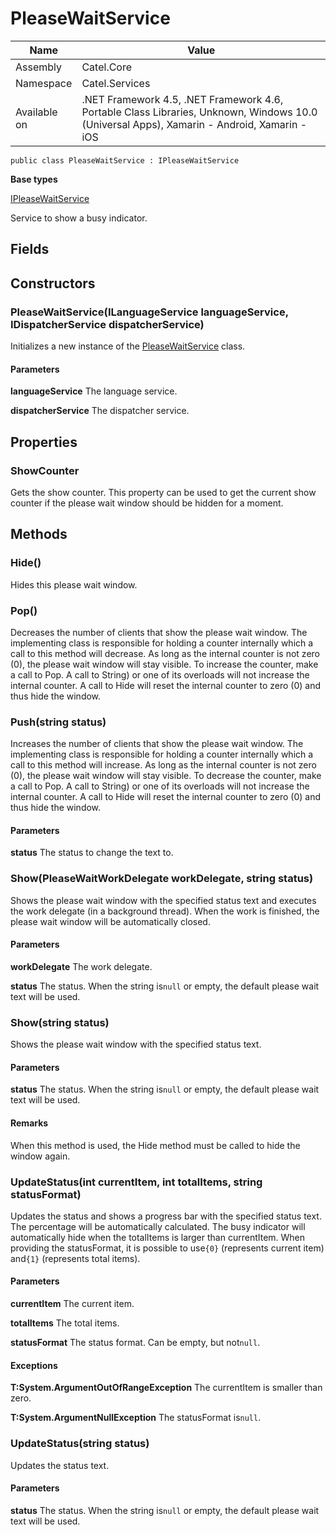 

# PleaseWaitService

Name|Value
---|---
Assembly|Catel.Core
Namespace|Catel.Services
Available on|.NET Framework 4.5, .NET Framework 4.6, Portable Class Libraries, Unknown, Windows 10.0 (Universal Apps), Xamarin - Android, Xamarin - iOS

```
public class PleaseWaitService : IPleaseWaitService
```

**Base types**

[IPleaseWaitService](/Catel.Core\Catel\Services\IPleaseWaitService.md)


Service to show a busy indicator.



## Fields

## Constructors

### PleaseWaitService(ILanguageService languageService, IDispatcherService dispatcherService)

Initializes a new instance of the [PleaseWaitService](#) class.

#### Parameters

**languageService**
The language service.

**dispatcherService**
The dispatcher service.



## Properties

### ShowCounter

Gets the show counter. This property can be used to get the current show counter if the please wait window should be hidden for a moment.



## Methods

### Hide()

Hides this please wait window.



### Pop()

Decreases the number of clients that show the please wait window. The implementing class is responsible for holding a counter internally which a call to this method will decrease. As long as the internal counter is not zero (0), the please wait window will stay visible. To increase the counter, make a call to Pop. A call to String) or one of its overloads will not increase the internal counter. A call to Hide will reset the internal counter to zero (0) and thus hide the window.



### Push(string status)

Increases the number of clients that show the please wait window. The implementing class is responsible for holding a counter internally which a call to this method will increase. As long as the internal counter is not zero (0), the please wait window will stay visible. To decrease the counter, make a call to Pop. A call to String) or one of its overloads will not increase the internal counter. A call to Hide will reset the internal counter to zero (0) and thus hide the window.

#### Parameters

**status**
The status to change the text to.



### Show(PleaseWaitWorkDelegate workDelegate, string status)

Shows the please wait window with the specified status text and executes the work delegate (in a background thread). When the work is finished, the please wait window will be automatically closed.

#### Parameters

**workDelegate**
The work delegate.

**status**
The status. When the string is`null` or empty, the default please wait text will be used.



### Show(string status)

Shows the please wait window with the specified status text.

#### Parameters

**status**
The status. When the string is`null` or empty, the default please wait text will be used.

#### Remarks

When this method is used, the Hide method must be called to hide the window again.



### UpdateStatus(int currentItem, int totalItems, string statusFormat)

Updates the status and shows a progress bar with the specified status text. The percentage will be automatically calculated. The busy indicator will automatically hide when the totalItems is larger than currentItem. When providing the statusFormat, it is possible to use`{0}` (represents current item) and`{1}` (represents total items).

#### Parameters

**currentItem**
The current item.

**totalItems**
The total items.

**statusFormat**
The status format. Can be empty, but not`null`.

#### Exceptions

**T:System.ArgumentOutOfRangeException**
The currentItem is smaller than zero.

**T:System.ArgumentNullException**
The statusFormat is`null`.



### UpdateStatus(string status)

Updates the status text.

#### Parameters

**status**
The status. When the string is`null` or empty, the default please wait text will be used.



